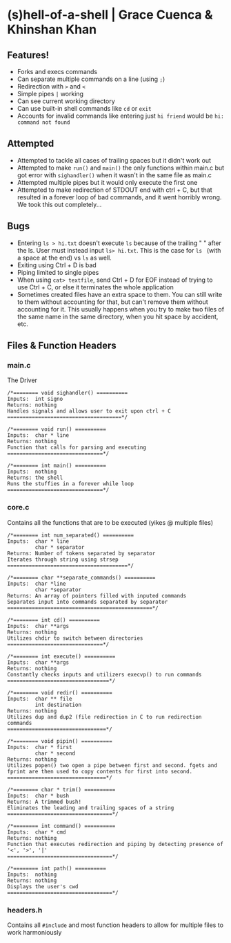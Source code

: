 # (s)hell-of-a-shell | Grace Cuenca & Khinshan Khan

## Features!
- Forks and execs commands
- Can separate multiple commands on a line (using `;`)
- Redirection with `>` and `<`
- Simple pipes `|` working
- Can see current working directory
- Can use built-in shell commands like `cd` or `exit`
- Accounts for invalid commands like entering just `hi friend` would be `hi: command not found`

## Attempted
- Attempted to tackle all cases of trailing spaces but it didn't work out
- Attempted to make `run()` and `main()` the only functions within main.c but got error with `sighandler()` when it wasn't in the same file as main.c
- Attempted multiple pipes but it would only execute the first one
- Attempted to make redirection of STDOUT end with ctrl + C, but that resulted in a forever loop of bad commands, and it went horribly wrong. We took this out completely...

## Bugs
- Entering `ls > hi.txt` doesn't execute `ls` because of the trailing " " after the ls. User must instead input `ls> hi.txt`. This is the case for `ls ` (with a space at the end) vs `ls` as well.
- Exiting using Ctrl + D is bad
- Piping limited to single pipes
- When using `cat> textfile`, send Ctrl + D for EOF instead of trying to use Ctrl + C, or else it terminates the whole application
- Sometimes created files have an extra space to them. You can still write to them without accounting for that, but can't remove them without accounting for it. This usually happens when you try to make two files of the same name in the same directory, when you hit space by accident, etc.

## Files & Function Headers
### main.c
The Driver
```
/*======== void sighandler() ==========
Inputs:  int signo
Returns: nothing
Handles signals and allows user to exit upon ctrl + C
=====================================*/

/*======== void run() ==========
Inputs:  char * line
Returns: nothing
Function that calls for parsing and executing
===============================*/

/*======== int main() ==========
Inputs:  nothing
Returns: the shell
Runs the stuffies in a forever while loop
===============================*/
```

### core.c
Contains all the functions that are to be executed (yikes @ multiple files)
```
/*======== int num_separated() ==========
Inputs:  char * line
         char * separator
Returns: Number of tokens separated by separator
Iterates through string using strsep
=======================================*/

/*======== char **separate_commands() ==========
Inputs:  char *line
         char *separator
Returns: An array of pointers filled with inputed commands
Separates input into commands separated by separator
===============================================*/

/*======== int cd() ==========
Inputs:  char **args
Returns: nothing
Utilizes chdir to switch between directories
===============================*/

/*======== int execute() ==========
Inputs:  char **args
Returns: nothing
Constantly checks inputs and utilizers execvp() to run commands
=================================*/

/*======== void redir() ==========
Inputs:  char ** file
         int destination
Returns: nothing
Utilizes dup and dup2 (file redirection in C to run redirection commands
================================*/

/*======== void pipin() ==========
Inputs:  char * first
         char * second
Returns: nothing
Utilizes popen() two open a pipe between first and second. fgets and fprint are then used to copy contents for first into second.
================================*/

/*======== char * trim() ==========
Inputs:  char * bush
Returns: A trimmed bush!
Eliminates the leading and trailing spaces of a string
==================================*/

/*======== int command() ==========
Inputs:  char * cmd
Returns: nothing
Function that executes redirection and piping by detecting presence of '<', '>', '|'
==================================*/

/*======== int path() ==========
Inputs:  nothing
Returns: nothing
Displays the user's cwd
==================================*/
```

### headers.h
Contains all `#include` and most function headers to allow for multiple files to work harmoniously 

